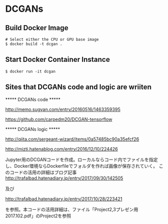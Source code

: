# DCGANs

## Build Docker Image

```text
# Select either the CPU or GPU base image
$ docker build -t dcgan .
```

## Start Docker Container Instance
```text
$ docker run -it dcgan
```

## Sites that DCGANs code and logic are wriiten
***** DCGANs code *****

http://memo.sugyan.com/entry/20160516/1463359395

https://github.com/carpedm20/DCGAN-tensorflow

***** DCGANs logic *****

http://qiita.com/sergeant-wizard/items/0a57485bc90a35efcf26

http://mizti.hatenablog.com/entry/2016/12/10/224426



Jupyter用のDCGANコードを作成。ローカルならコード内でファイルを指定し、Docker環境ならDockerfileでフォルダを作れば画像が保存されていく。
このコードの活用の詳細はブログ記事
http://trafalbad.hatenadiary.jp/entry/2017/09/30/142505

及び

http://trafalbad.hatenadiary.jp/entry/2017/10/28/223421

を参照。本コードの活用詳細は、ファイル「Project2,3プレゼン用2017.102.pdf」のProject2を参照

